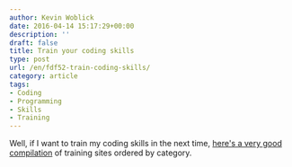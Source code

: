 ```yaml
---
author: Kevin Woblick
date: 2016-04-14 15:17:29+00:00
description: ''
draft: false
title: Train your coding skills
type: post
url: /en/fdf52-train-coding-skills/
category: article
tags:
- Coding
- Programming
- Skills
- Training
---
```


Well, if I want to train my coding skills in the next time, [here's a very good compilation](http://ipestov.com/31-coders-games-and-puzzle-sites/) of training sites ordered by category.
